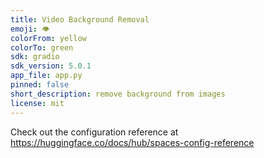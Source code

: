 ```yaml
---
title: Video Background Removal
emoji: 👁
colorFrom: yellow
colorTo: green
sdk: gradio
sdk_version: 5.0.1
app_file: app.py
pinned: false
short_description: remove background from images
license: mit
---
```


Check out the configuration reference at https://huggingface.co/docs/hub/spaces-config-reference